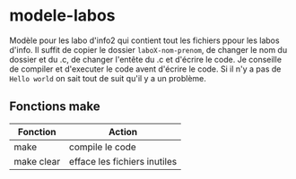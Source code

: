 # modele-labos
 Modèle pour les labo d'info2 qui contient tout les fichiers ppour les labos d'info. Il suffit de copier le dossier `laboX-nom-prenom`, de changer le nom du dossier et du .c, de changer l'entête du .c et d'écrire le code. Je conseille de compiler et d'executer le code avent d'écrire le code. Si il n'y a pas de `Hello world` on sait tout de suit qu'il y a un problème.

## Fonctions make
Fonction	| Action
------------|-----------------------------
make		| compile le code
make clear	| efface les fichiers inutiles